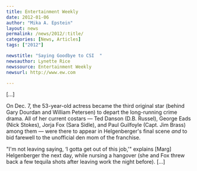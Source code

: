 ```yaml
---
title: Entertainment Weekly
date: 2012-01-06
author: "Mika A. Epstein"
layout: news
permalink: /news/2012/:title/
categories: [News, Articles]
tags: ["2012"]

newstitle: "Saying Goodbye to CSI  "
newsauthor: Lynette Rice  
newssource: Entertainment Weekly  
newsurl: http://www.ew.com  

---
```


[...]

On Dec. 7, the 53-year-old actress became the third original star (behind Gary Dourdan and William Petersen) to depart the long-running crime drama. All of her current costars &#8212; Ted Danson (D.B. Russel), George Eads (Nick Stokes), Jorja Fox (Sara Sidle), and Paul Guilfoyle (Capt. Jim Brass) among them &#8212; were there to appear in Helgenberger's final scene *and* to bid farewell to the unofficial den mom of the franchise.

"I'm not leaving saying, &#8216;I gotta get out of this job,'" explains [Marg] Helgenberger the next day, while nursing a hangover (she and Fox threw back a few tequila shots after leaving work the night before). [...]

